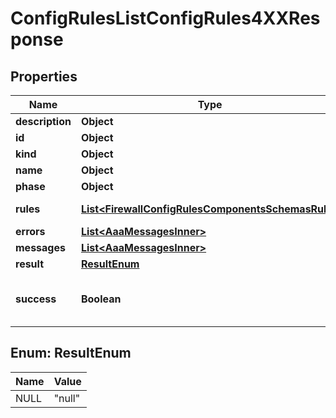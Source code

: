 

# ConfigRulesListConfigRules4XXResponse


## Properties

| Name | Type | Description | Notes |
|------------ | ------------- | ------------- | -------------|
|**description** | **Object** |  |  [optional] |
|**id** | **Object** |  |  [optional] |
|**kind** | **Object** |  |  [optional] |
|**name** | **Object** |  |  [optional] |
|**phase** | **Object** |  |  [optional] |
|**rules** | [**List&lt;FirewallConfigRulesComponentsSchemasRule&gt;**](FirewallConfigRulesComponentsSchemasRule.md) | The rules in the ruleset. |  [optional] |
|**errors** | [**List&lt;AaaMessagesInner&gt;**](AaaMessagesInner.md) |  |  |
|**messages** | [**List&lt;AaaMessagesInner&gt;**](AaaMessagesInner.md) |  |  |
|**result** | [**ResultEnum**](#ResultEnum) |  |  |
|**success** | **Boolean** | Whether the API call was successful |  |



## Enum: ResultEnum

| Name | Value |
|---- | -----|
| NULL | &quot;null&quot; |



